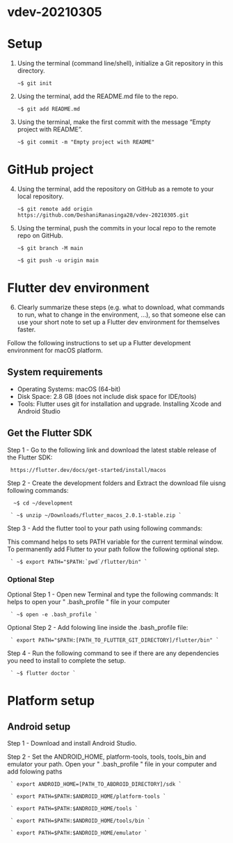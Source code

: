 # vdev-20210305

# Setup

 1. Using the terminal (command line/shell), initialize a Git repository in this directory.

     ` ~$ git init `
 
 2. Using the terminal, add the README.md file to the repo.

     ` ~$ git add README.md `
     
 3. Using the terminal, make the first commit with the message “Empty project with README”.

     ` ~$ git commit -m "Empty project with README" `
     
     

# GitHub project
     
 4. Using the terminal, add the repository on GitHub as a remote to your local repository.

     ` ~$ git remote add origin https://github.com/DeshaniRanasinga28/vdev-20210305.git `
      
 5. Using the terminal, push the commits in your local repo to the remote repo on GitHub.
 
     ` ~$ git branch -M main `

     ` ~$ git push -u origin main `
   
   
   
# Flutter dev environment

 6. Clearly summarize these steps (e.g. what to download, what commands to run, what to change in the environment, ...), so that someone else can use your short     note to set up a Flutter dev environment for themselves faster.


Follow the following instructions to set up a Flutter development environment for macOS platform.

## System requirements
 - Operating Systems: macOS (64-bit)
 - Disk Space: 2.8 GB (does not include disk space for IDE/tools)
 - Tools: Flutter uses git for installation and upgrade. Installing Xcode and Android Studio

## Get the Flutter SDK
Step 1 - Go to the following link and download the latest stable release of the Flutter SDK:

     https://flutter.dev/docs/get-started/install/macos
     
Step 2 - Create the development folders and Extract the download file uisng following commands:

      ~$ cd ~/development 
     
     ` ~$ unzip ~/Downloads/flutter_macos_2.0.1-stable.zip `
     
Step 3 - Add the flutter tool to your path using following commands:

This command helps to sets PATH variable for the current terminal window. To permanently add Flutter to your path follow the following optional step. 

     ` ~$ export PATH="$PATH:`pwd`/flutter/bin" `
     
### Optional Step

Optional Step 1 - Open new Terminal and type the following commands:
It helps to open your " .bash_profile " file in your computer

     ` ~$ open -e .bash_profile `
     
Optional Step 2 - Add folowing line inside the .bash_profile file:

     ` export PATH="$PATH:[PATH_TO_FLUTTER_GIT_DIRECTORY]/flutter/bin" `
     
     
     
     
Step 4 - Run the following command to see if there are any dependencies you need to install to complete the setup.

     ` ~$ flutter doctor `
     
     
# Platform setup

## Android setup

Step 1 - Download and install Android Studio.

Step 2 - Set the ANDROID_HOME, platform-tools, tools, tools_bin and emulator your path. 
Open your " .bash_profile " file in your computer and add folowing paths

     ` export ANDROID_HOME=[PATH_TO_ABDROID_DIRECTORY]/sdk `
     
     ` export PATH=$PATH:$ANDROID_HOME/platform-tools `
     
     ` export PATH=$PATH:$ANDROID_HOME/tools `
     
     ` export PATH=$PATH:$ANDROID_HOME/tools/bin `
     
     ` export PATH=$PATH:$ANDROID_HOME/emulator `
     
    


     
     

     

     


     
     
  
     
     
